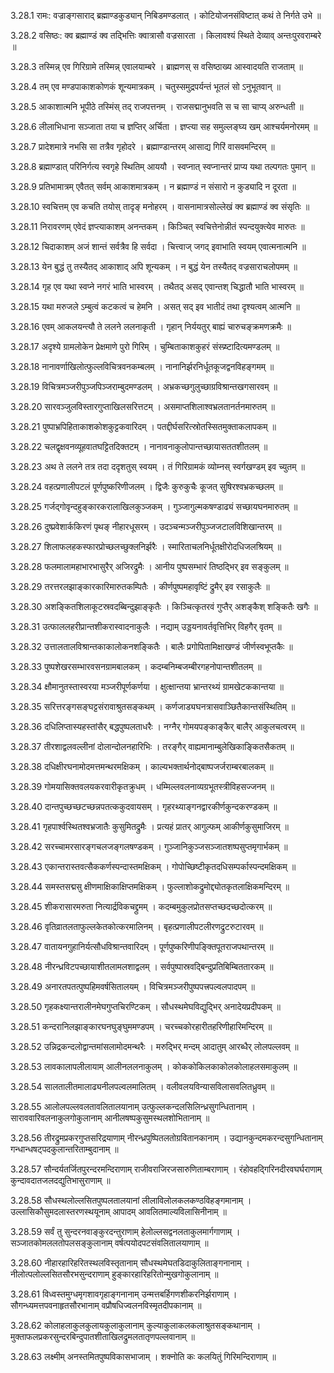 3.28.1
रामः:
वज्राङ्गसाराद् ब्रह्माण्डकुड्यान् निबिडमण्डलात् ।
कोटियोजनसंविष्टात् कथं ते निर्गते उभे ॥


3.28.2
वसिष्ठः:
क्व ब्रह्माण्डं क्व तद्भित्तिः क्वात्रासौ वज्रसारता ।
किलावश्यं स्थिते देव्याव् अन्तःपुरवराम्बरे ॥


3.28.3
तस्मिन्न् एव गिरिग्रामे तस्मिन्न् एवालयाम्बरे ।
ब्राह्मणस् स वसिष्ठाख्य आस्वादयति राजताम् ॥


3.28.4
तम् एव मण्डपाकाशकोणकं शून्यमात्रकम् ।
चतुस्समुद्रपर्यन्तं भूतलं सो ऽनुभूतवान् ॥


3.28.5
आकाशात्मनि भूपीठे तस्मिंस् तद् राजपत्तनम् ।
राजसद्मानुभवति स च सा चाप्य् अरुन्धती ॥


3.28.6
लीलाभिधाना सञ्जाता तया च ज्ञप्तिर् अर्चिता ।
ज्ञप्त्या सह समुल्लङ्घ्य खम् आश्चर्यमनोरमम् ॥


3.28.7
प्रादेशमात्रे नभसि सा तत्रैव गृहोदरे ।
ब्रह्माण्डान्तरम् आसाद्य गिरिं वासवमन्दिरम् ॥


3.28.8
ब्रह्माण्डात् परिनिर्गत्य स्वगृहे स्थितिम् आययौ ।
स्वप्नात् स्वप्नान्तरं प्राप्य यथा तल्पगतः पुमान् ॥


3.28.9
प्रतिभामात्रम् एवैतत् सर्वम् आकाशमात्रकम् ।
न ब्रह्माण्डं न संसारो न कुड्यादि न दूरता ॥


3.28.10
स्वचित्तम् एव कचति तयोस् तादृङ् मनोहरम् ।
वासनामात्रसोल्लेखं क्व ब्रह्माण्डं क्व संसृतिः ॥


3.28.11
निरावरणम् एवेदं ज्ञप्त्याकाशम् अनन्तकम् ।
किञ्चित् स्वचित्तेनोन्नीतं स्पन्दयुक्त्येव मारुतः ॥


3.28.12
चिदाकाशम् अजं शान्तं सर्वत्रैव हि सर्वदा ।
चित्त्वाज् जगद् इवाभाति स्वयम् एवात्मनात्मनि ॥


3.28.13
येन बुद्धं तु तस्यैतद् आकाशाद् अपि शून्यकम् ।
न बुद्धं येन तस्यैतद् वज्रसाराचलोपमम् ॥


3.28.14
गृह एव यथा स्वप्ने नगरं भाति भास्वरम् ।
तथैतद् असद् एवान्तश् चिद्धातौ भाति भास्वरम् ॥


3.28.15
यथा मरुजले ऽम्बुत्वं कटकत्वं च हेमनि ।
असत् सद् इव भातीदं तथा दृश्यत्वम् आत्मनि ॥


3.28.16
एवम् आकलयन्त्यौ ते ललने ललनाकृती ।
गृहान् निर्ययतुर् बाह्यं चारुचङ्क्रमणक्रमैः ॥


3.28.17
अदृश्ये ग्रामलोकेन प्रेक्षमाणे पुरो गिरिम् ।
चुम्बिताकाशकुहरं संस्प्र्ष्टादित्यमण्डलम् ॥


3.28.18
नानावर्णाखिलोत्फुल्लविचित्रवनकम्बलम् ।
नानानिर्झरनिर्धूतकूजद्वनविहङ्गमम् ॥


3.28.19
विचित्रमञ्जरीपुञ्जपिञ्जराम्बुदमण्डलम् ।
अभ्रकच्छगुलुच्छाग्रविश्रान्तखगसारवम् ॥


3.28.20
सारवञ्जुलविस्तारगुप्ताखिलसरित्तटम् ।
असमाप्तशिलाश्वभ्रलतानर्तनमारुतम् ॥


3.28.21
पुष्पाभ्रपिहिताकाशकोशकुट्टकवारिदम् ।
पतद्दीर्घसरित्स्रोतस्सितमुक्ताकलापकम् ॥


3.28.22
चलद्वृक्षवनव्यूहवातघट्टितदिक्तटम् ।
नानावनाकुलोपान्तच्छायासततशीतलम् ॥


3.28.23
अथ ते ललने तत्र तदा ददृशतुस् स्वयम् ।
तं गिरिग्रामकं व्योम्नस् स्वर्गखण्डम् इव च्युतम् ॥


3.28.24
वहत्प्रणालीपटलं पूर्णपुष्करिणीजलम् ।
द्विजैः कुरुकुचैः कूजत् सुषिरश्वभ्रकच्छलम् ॥


3.28.25
गर्जद्गोवृन्दहुङ्कारकरालाखिलकुञ्जकम् ।
गुञ्जागुल्मकषण्डाढ्यं सच्छायघनमारुतम् ॥


3.28.26
दुष्प्रवेशार्ककिरणं पृथङ् नीहारधूसरम् ।
उदञ्चन्मञ्जरीपुञ्जजटालविशिखान्तरम् ॥


3.28.27
शिलाफलहकस्फारप्रोच्छलच्छुक्लनिर्झरैः ।
स्मारिताचलनिर्धूतक्षीरोदधिजलश्रियम् ॥


3.28.28
फलमालामहाभारभासुरैर् अजिरद्रुमैः ।
आनीय पुष्पसम्भारं तिष्ठद्भिर् इव सङ्कुलम् ॥


3.28.29
तरत्तरलझाङ्कारकारिमारुतकम्पितैः ।
कीर्णपुष्पमहावृष्टिं द्रुमैर् इव रसाकुलैः ॥


3.28.30
अशङ्कितशिलाकूटस्रवदब्बिन्दुझाङ्कृतैः ।
किञ्चित्कृतरवं गुप्तैर् अशङ्कैश् शङ्कितैः खगैः ॥


3.28.31
उत्फाललहरीप्रान्तशीकरास्वादनाकुलैः ।
नद्याम् उड्डयनावर्तवृत्तिभिर् विहगैर् वृतम् ॥


3.28.32
उत्तालतालविश्रान्तकाकालोकनशङ्कितैः ।
बालैः प्रगोपितामिक्षाखण्डं जीर्णस्वभूप्तकैः ॥


3.28.33
पुष्पशेखरसम्भारवसनग्रामबालकम् ।
कदम्बनिम्बजम्बीरगहनोपान्तशीतलम् ॥


3.28.34
क्षौमानुतस्तास्वरया मञ्जरीपूर्णकर्णया ।
क्षुत्क्षान्तया भ्रान्तरथ्यं ग्रामखेटककान्तया ॥


3.28.35
सरित्तरङ्गसङ्घट्टसंरावाश्रुतसङ्कथम् ।
कर्णजाड्यघनत्रासवाञ्छितैकान्तसंस्थितिम् ॥


3.28.36
दधिलिप्तास्यहस्तांसैर् बद्धपुष्पलताधरैः ।
नग्नैर् गोमयपङ्काङ्कैर् बालैर् आकुलचत्वरम् ॥


3.28.37
तीरशाद्वलवल्लीनां दोलान्दोलनहारिभिः ।
तरङ्गैर् वाह्यमानाम्बुलेखिकाङ्कितसैकतम् ॥


3.28.38
दधिक्षीरघनामोदमत्तमन्थरमक्षिकम् ।
काल्यभक्तार्थनोद्बाष्पजर्जराम्बरबालकम् ॥


3.28.39
गोमयासिक्तवलयकरवारीकृतक्रुधम् ।
धम्मिल्लवलनाव्यग्रभूतस्त्रीविहसज्जनम् ॥


3.28.40
दान्तपुच्छच्छटच्छन्नपतत्ककुदवायसम् ।
गृहरथ्याङ्गनद्वारकीर्णकुन्दकरण्डकम् ॥


3.28.41
गृहपार्श्वस्थितश्वभ्रजातैः कुसुमितद्रुमैः ।
प्रत्यहं प्रातर् आगुल्फम् आकीर्णकुसुमाजिरम् ॥


3.28.42
सरच्चामरसारङ्गचलजङ्गलषण्डकम् ।
गुञ्जानिकुञ्जसञ्जातशष्पसुप्तमृगार्भकम् ॥


3.28.43
एकान्तरास्तवत्सैककर्णस्पन्दास्तमक्षिकम् ।
गोपोच्छिष्टीकृतदधिसम्पर्कास्पन्दमक्षिकम् ॥


3.28.44
समस्तसद्मसु क्षीणमाक्षिकाक्षिप्तमक्षिकम् ।
फुल्लाशोकद्रुमोद्द्योतकृतलाक्षिकमन्दिरम् ॥


3.28.45
शीकरासारमरुता नित्यार्द्रविकचद्द्रुमम् ।
कदम्बमुकुलप्रोतसप्तच्छदच्छदोत्करम् ॥


3.28.46
वृतिव्रातलताफुल्लकेतकोत्करमालिनम् ।
बृहत्प्रणालीपटलीरणद्रुटरुटारवम् ॥


3.28.47
वातायनगुहानिर्यत्सौधविश्रान्तवारिदम् ।
पूर्णपुष्करिणीपङ्क्तिपूतराजपथान्तरम् ॥


3.28.48
नीरन्ध्रविटपच्छायाशीतलामलशाद्वलम् ।
सर्वपुष्पास्रवद्बिन्दुप्रतिबिम्बिततारकम् ॥


3.28.49
अनारतपतत्पुष्पहिमवर्षसितालयम् ।
विचित्रमञ्जरीपुष्पपत्त्रपल्वलपादपम् ॥


3.28.50
गृहकक्ष्यान्तरालीनमेघगुप्तचिरण्टिकम् ।
सौधस्थमेघविद्युद्भिर् अनादेयप्रदीपकम् ॥


3.28.51
कन्दरानिलझाङ्कारघनघुङ्घुममण्डपम् ।
चरच्चकोरहारीतहरिणीहारिमन्दिरम् ॥


3.28.52
उन्निद्रकन्दलोद्वान्तमांसलामोदमन्थरैः ।
मरुद्भिर् मन्दम् आदातुम् आरब्धैर् लोलपल्लवम् ॥


3.28.53
लावकालापलीलायाम् आलीनललनाकुलम् ।
कोककोकिलकाकोलकोलाहलसमाकुलम् ॥


3.28.54
सालतालीतमालाढ्यनीलपल्वलमालितम् ।
वलीवलयविन्यासविलासवलितध्रुवम् ॥


3.28.55
आलोलपल्लवलतावलितालयानाम् उत्फुल्लकन्दलसिलिन्ध्रसुगन्धितानाम् ।
साराववारिवलनाकुलगोकुलानाम् आनीलषष्पकुसुमस्थलशोभितानाम् ॥


3.28.56
तीरद्रुमप्रकरगुप्तसरिद्रयाणाम् नीरन्ध्रपुष्पितलतोग्रवितानकानाम् ।
उद्यानकुन्दमकरन्दसुगन्धितानाम् गन्धान्धषट्पदकुलान्तरिताम्बुदानाम् ॥


3.28.57
सौन्दर्यतर्जितपुरन्दरमन्दिराणाम् राजीवराजिरजसारुणिताम्बराणाम् ।
रंहोवहद्गिरिनदीरवघर्घराणाम् कुन्दावदातजलदद्युतिभासुराणाम् ॥


3.28.58
सौधस्थलोल्लसितपुष्पलतालयानां लीलाविलोलकलकण्ठविहङ्गमानाम् ।
उल्लासिकौसुमदलास्तरणस्थयूनाम् आपादम् आवलितमाल्यविलासिनीनाम् ॥


3.28.59
सर्वं तु सुन्दरनवाङ्कुरदन्तुराणाम् हेलोल्लसद्वनलताकुलमार्गगाणाम् ।
सञ्जातकोमललतोपलसङ्कुलानाम् वर्षत्पयोदपटसंवलितालयाणाम् ॥


3.28.60
नीहारहारिहरितस्थलविस्तृतानाम् सौधस्थमेघतडिदाकुलिताङ्गनानाम् ।
नीलोत्पलोल्लसितसौरभसुन्दराणाम् हुङ्कारहारिहरितोन्मुखगोकुलानाम् ॥


3.28.61
विध्वस्तमुग्धमृगशावगृहाङ्गनानाम् उन्मत्तबर्हिगणशीकरनिर्झराणाम् ।
सौगन्ध्यमत्तपवनाहृतसौरभानाम् वप्रौषधिज्वलनविस्मृतदीपकानाम् ॥


3.28.62
कोलाहलाकुलकुलायकुलाकुलानाम् कुल्याकुलाकलकलाश्रुतसङ्कथानाम् ।
मुक्ताफलप्रकरसुन्दरबिन्दुपातशीताखिलद्रुमलतातृणपल्लवानाम् ॥


3.28.63
लक्ष्मीम् अनस्तमितपुष्पविकासभाजाम् ।
शक्नोति कः कलयितुं गिरिमन्दिराणाम् ॥

